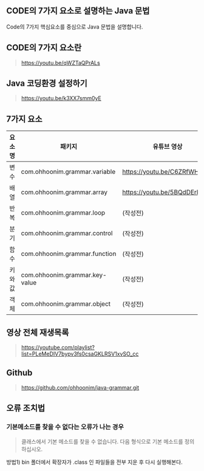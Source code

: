 ## CODE의 7가지 요소로 설명하는 Java 문법

Code의 7가지 핵심요소를 중심으로 Java 문법을 설명합니다. 

## CODE의 7가지 요소란

> https://youtu.be/qWZTaQPrALs

## Java 코딩환경 설정하기

> https://youtu.be/k3XX7smm0yE

## 7가지 요소

| 요소명 | 패키지                         | 유튜브 영상                  |
| ------ | ------------------------------ | ---------------------------- |
| 변수   | com.ohhoonim.grammar.variable  | https://youtu.be/C6ZRfWHsn4k |
| 배열   | com.ohhoonim.grammar.array     | https://youtu.be/5BQdDErNsoo |
| 반복   | com.ohhoonim.grammar.loop      | (작성전)                     |
| 분기   | com.ohhoonim.grammar.control   | (작성전)                     |
| 함수   | com.ohhoonim.grammar.function  | (작성전)                     |
| 키와값 | com.ohhoonim.grammar.key-value | (작성전)                     |
| 객체   | com.ohhoonim.grammar.object    | (작성전)                     |

## 영상 전체 재생목록

> https://youtube.com/playlist?list=PLeMeDIV7bypv3fs0csaGKLRSV1xvSO_cc

## Github

> https://github.com/ohhoonim/java-grammar.git

## 오류 조치법

### 기본메소드를 찾을 수 없다는 오류가 나는 경우

> 클래스에서 기본 메소드를 찾을 수 없습니다. 다음 형식으로 기본 메소드를 정의하십시오.

방법1) bin 폴더에서 확장자가 .class 인 파일들을 전부 지운 후 다시 실행해본다. 